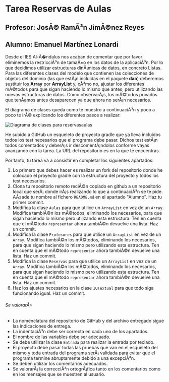 # Tarea Reservas de Aulas
## Profesor: JosÃ© RamÃ³n JimÃ©nez Reyes
## Alumno: Emanuel Martínez Lonardi

Desde el IES Al-Ã�ndalus nos acaban de comentar que por favor eliminemos la restricciÃ³n de tamaÃ±o en los datos de la aplicaciÃ³n. Por lo que decidimos utilizar estructuras dinÃ¡micas de datos, en concreto Listas. Para las diferentes clases del modelo que contienen las colecciones de objetos del dominio (las que estÃ¡n incluidas en el paquete **dao**) deberemos sustituir los **Array** por **ArrayList** y, cÃ³mo no, ajustar los diferentes mÃ©todos para que sigan haciendo lo mismo que antes, pero utilizando las nuevas estructuras de datos. Como observarÃ¡s, los mÃ©todos privados que tenÃ­amos antes desaparecen ya que ahora no serÃ¡n necesarios.

El diagrama de clases queda como te muestro a continuaciÃ³n y poco a poco te irÃ© explicando los diferentes pasos a realizar:

![Diagrama de clases para reservasaulas](src/main/resources/reservasAulas.png)

He subido a GitHub un esqueleto de proyecto gradle que ya lleva incluidos todos los test necesarios que el programa debe pasar. Dichos test estÃ¡n todos comentados y deberÃ¡s ir descomentÃ¡ndolos conforme vayas avanzando con la tarea. La URL del repositorio es en la que te encuentras.

Por tanto, tu tarea va a consistir en completar los siguientes apartados:

1. Lo primero que debes hacer es realizar un fork del repositorio donde he colocado el proyecto gradle con la estructura del proyecto y todos los test necesarios.
2. Clona tu repositorio remoto reciÃ©n copiado en github a un repositorio local que serÃ¡ donde irÃ¡s realizando lo que a continuaciÃ³n se te pide. AÃ±ade tu nombre al fichero `README.md` en el apartado "Alumno". Haz tu primer commit.
3. Modifica la clase `Aulas` para que utilice un `ArrayList` en vez de un `Array`. Modifica tambiÃ©n los mÃ©todos, eliminando los necesarios, para que sigan haciendo lo mismo pero utilizando esta estructura. Ten en cuenta que el mÃ©todo `representar` ahora tambiÃ©n devuelve una lista. Haz un commit.
4. Modifica la clase `Profesores` para que utilice un `ArrayList` en vez de un `Array`. Modifica tambiÃ©n los mÃ©todos, eliminando los necesarios, para que sigan haciendo lo mismo pero utilizando esta estructura. Ten en cuenta que el mÃ©todo `representar` ahora tambiÃ©n devuelve una lista. Haz un commit.
5. Modifica la clase `Reservas` para que utilice un `ArrayList` en vez de un `Array`. Modifica tambiÃ©n los mÃ©todos, eliminando los necesarios, para que sigan haciendo lo mismo pero utilizando esta estructura. Ten en cuenta que el mÃ©todo `representar` ahora tambiÃ©n devuelve una lista. Haz un commit.
6. Haz los ajustes necesarios en la clase `IUTextual` para que todo siga funcionando igual. Haz un commit.



###### Se valorarÃ¡:
- La nomenclatura del repositorio de GitHub y del archivo entregado sigue las indicaciones de entrega.
- La indentaciÃ³n debe ser correcta en cada uno de los apartados.
- El nombre de las variables debe ser adecuado.
- Se debe utilizar la clase `Entrada` para realizar la entrada por teclado.
- El proyecto debe pasar todas las pruebas que van en el esqueleto del mismo y toda entrada del programa serÃ¡ validada para evitar que el programa termine abruptamente debido a una excepciÃ³n.
- Se deben utilizar los comentarios adecuados.
- Se valorarÃ¡ la correcciÃ³n ortogrÃ¡fica tanto en los comentarios como en los mensajes que se muestren al usuario.

